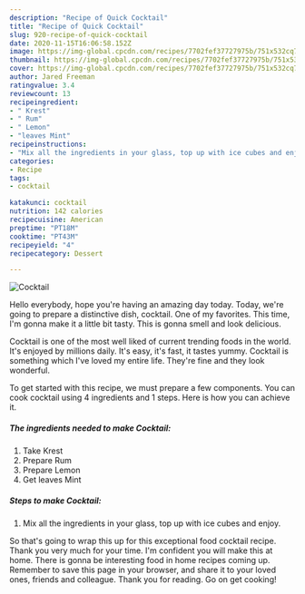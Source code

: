 ```yaml
---
description: "Recipe of Quick Cocktail"
title: "Recipe of Quick Cocktail"
slug: 920-recipe-of-quick-cocktail
date: 2020-11-15T16:06:58.152Z
image: https://img-global.cpcdn.com/recipes/7702fef37727975b/751x532cq70/cocktail-recipe-main-photo.jpg
thumbnail: https://img-global.cpcdn.com/recipes/7702fef37727975b/751x532cq70/cocktail-recipe-main-photo.jpg
cover: https://img-global.cpcdn.com/recipes/7702fef37727975b/751x532cq70/cocktail-recipe-main-photo.jpg
author: Jared Freeman
ratingvalue: 3.4
reviewcount: 13
recipeingredient:
- " Krest"
- " Rum"
- " Lemon"
- "leaves Mint"
recipeinstructions:
- "Mix all the ingredients in your glass, top up with ice cubes and enjoy."
categories:
- Recipe
tags:
- cocktail

katakunci: cocktail 
nutrition: 142 calories
recipecuisine: American
preptime: "PT18M"
cooktime: "PT43M"
recipeyield: "4"
recipecategory: Dessert

---
```



![Cocktail](https://img-global.cpcdn.com/recipes/7702fef37727975b/751x532cq70/cocktail-recipe-main-photo.jpg)

Hello everybody, hope you're having an amazing day today. Today, we're going to prepare a distinctive dish, cocktail. One of my favorites. This time, I'm gonna make it a little bit tasty. This is gonna smell and look delicious.



Cocktail is one of the most well liked of current trending foods in the world. It's enjoyed by millions daily. It's easy, it's fast, it tastes yummy. Cocktail is something which I've loved my entire life. They're fine and they look wonderful.


To get started with this recipe, we must prepare a few components. You can cook cocktail using 4 ingredients and 1 steps. Here is how you can achieve it.

<!--inarticleads1-->

##### The ingredients needed to make Cocktail:

1. Take  Krest
1. Prepare  Rum
1. Prepare  Lemon
1. Get leaves Mint




<!--inarticleads2-->

##### Steps to make Cocktail:

1. Mix all the ingredients in your glass, top up with ice cubes and enjoy.




So that's going to wrap this up for this exceptional food cocktail recipe. Thank you very much for your time. I'm confident you will make this at home. There is gonna be interesting food in home recipes coming up. Remember to save this page in your browser, and share it to your loved ones, friends and colleague. Thank you for reading. Go on get cooking!
